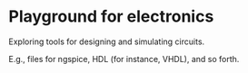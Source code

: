 Playground for electronics
==========================

Exploring tools for designing and simulating circuits.

E.g., files for ngspice, HDL (for instance, VHDL), and so forth.

